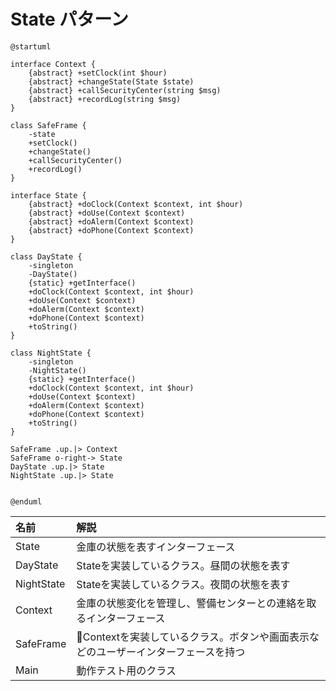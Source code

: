 # State パターン


```uml
@startuml

interface Context {
    {abstract} +setClock(int $hour)
    {abstract} +changeState(State $state)
    {abstract} +callSecurityCenter(string $msg)
    {abstract} +recordLog(string $msg)
}

class SafeFrame {
    -state
    +setClock()
    +changeState()
    +callSecurityCenter()
    +recordLog()
}

interface State {
    {abstract} +doClock(Context $context, int $hour)
    {abstract} +doUse(Context $context)
    {abstract} +doAlerm(Context $context)
    {abstract} +doPhone(Context $context)
}

class DayState {
    -singleton
    -DayState()
    {static} +getInterface()
    +doClock(Context $context, int $hour)
    +doUse(Context $context)
    +doAlerm(Context $context)
    +doPhone(Context $context)
    +toString()
}

class NightState {
    -singleton
    -NightState()
    {static} +getInterface()
    +doClock(Context $context, int $hour)
    +doUse(Context $context)
    +doAlerm(Context $context)
    +doPhone(Context $context)
    +toString()
}

SafeFrame .up.|> Context
SafeFrame o-right-> State
DayState .up.|> State
NightState .up.|> State


@enduml
```


| 名前 | 解説 |
|:----|:----|
| State | 金庫の状態を表すインターフェース |
| DayState | Stateを実装しているクラス。昼間の状態を表す |
| NightState | Stateを実装しているクラス。夜間の状態を表す |
| Context | 金庫の状態変化を管理し、警備センターとの連絡を取るインターフェース |
| SafeFrame | Contextを実装しているクラス。ボタンや画面表示などのユーザーインターフェースを持つ |
| Main | 動作テスト用のクラス |

